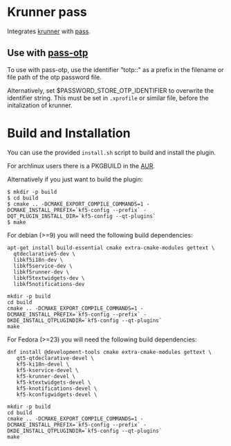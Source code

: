 Krunner pass
============

Integrates [krunner](https://userbase.kde.org/Plasma/Krunner) with [pass](https://www.passwordstore.org).

## Use with [pass-otp](https://github.com/tadfisher/pass-otp)

To use with pass-otp, use the identifier "totp::" as a prefix in the filename or file path of the otp password file.

Alternatively, set $PASSWORD_STORE_OTP_IDENTIFIER to overwrite the identifier string. This must be set in `.xprofile`
or similar file, before the initalization of krunner.

Build and Installation
======================

You can use the provided `install.sh` script to build and install the plugin.

For archlinux users there is a PKGBUILD in the [AUR](https://aur.archlinux.org/packages/krunner-pass).

Alternatively if you just want to build the plugin:

```
$ mkdir -p build
$ cd build
$ cmake .. -DCMAKE_EXPORT_COMPILE_COMMANDS=1 -DCMAKE_INSTALL_PREFIX=`kf5-config --prefix` -DQT_PLUGIN_INSTALL_DIR=`kf5-config --qt-plugins`
$ make
```

For debian (>=9) you will need the following build dependencies:
```
apt-get install build-essential cmake extra-cmake-modules gettext \
  qtdeclarative5-dev \
  libkf5i18n-dev \
  libkf5service-dev \
  libkf5runner-dev \
  libkf5textwidgets-dev \
  libkf5notifications-dev

mkdir -p build
cd build
cmake .. -DCMAKE_EXPORT_COMPILE_COMMANDS=1 -DCMAKE_INSTALL_PREFIX=`kf5-config --prefix` -DKDE_INSTALL_QTPLUGINDIR=`kf5-config --qt-plugins`
make
```

For Fedora (>=23) you will need the following build dependencies:
```
dnf install @development-tools cmake extra-cmake-modules gettext \
   qt5-qtdeclarative-devel \
   kf5-ki18n-devel \
   kf5-kservice-devel \
   kf5-krunner-devel \
   kf5-ktextwidgets-devel \
   kf5-knotifications-devel \
   kf5-kconfigwidgets-devel \

mkdir -p build
cd build
cmake .. -DCMAKE_EXPORT_COMPILE_COMMANDS=1 -DCMAKE_INSTALL_PREFIX=`kf5-config --prefix` -DKDE_INSTALL_QTPLUGINDIR=`kf5-config --qt-plugins`
make
```